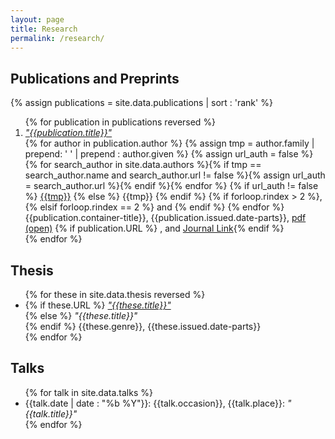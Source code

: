 ```yaml
---
layout: page
title: Research
permalink: /research/
---
```


## Publications and Preprints

{% assign publications = site.data.publications | sort : 'rank' %}

<ol reversed>
{% for publication in publications reversed %}
<li>
<a href="{{publication.URL_Open}}" target="_blank"><em>"{{publication.title}}"</em></a><br>  
{% for author in publication.author %}
{% assign tmp = author.family | prepend: ' ' | prepend : author.given  %}
{% assign url_auth = false %}
{% for search_author in site.data.authors %}{% if tmp == search_author.name and search_author.url != false %}{% assign url_auth = search_author.url %}{% endif %}{% endfor %}
{% if url_auth != false %}
<a href="{{url_auth}}">{{tmp}}</a>
{% else %}
{{tmp}}
{% endif %}
{% if forloop.rindex > 2 %},{% elsif forloop.rindex == 2 %} and {% endif %} {% endfor %}
<br>
{{publication.container-title}}, {{publication.issued.date-parts}},
<a href="{{publication.URL_Open}}" target="_blank"> pdf (open)</a>
{% if publication.URL %}
, and <a href="{{publication.URL}}" target="_blank">Journal Link</a>{% endif %}
</li>
{% endfor %}
</ol>

## Thesis
<ul>
{% for these in site.data.thesis reversed %}
<li>
{% if these.URL %}
<a href="{{these.URL}}" target="_blank"><em>"{{these.title}}"</em><br></a>
{% else %}
<em>"{{these.title}}"</em><br>
{% endif %}
{{these.genre}}, {{these.issued.date-parts}}
</li>
{% endfor %}
</ul>

## Talks

<ul>
{% for talk in site.data.talks %}
<li>
{{talk.date | date : "%b %Y"}}: {{talk.occasion}}, {{talk.place}}: <em>"{{talk.title}}"</em>
</li>
{% endfor %}
</ul>
